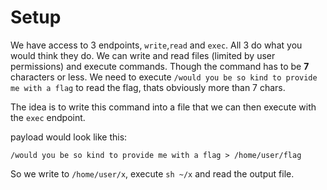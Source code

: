 # Setup

We have access to 3 endpoints, `write`,`read` and `exec`. All 3 do what you would
think they do. We can write and read files (limited by user permissions) and
execute commands. Though the command has to be **7** characters or less.
We need to execute `/would you be so kind to provide me with a flag` to read
the flag, thats obviously more than 7 chars.

The idea is to write this command into a file that we can then execute with the
`exec` endpoint.

payload would look like this:

```
/would you be so kind to provide me with a flag > /home/user/flag
```

So we write to `/home/user/x`, execute `sh ~/x` and read the output file.
